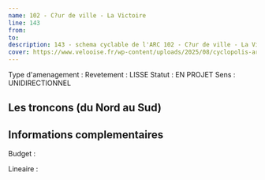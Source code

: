 ```yaml
---
name: 102 - C?ur de ville - La Victoire 
line: 143
from: 
to:  
description: 143 - schema cyclable de l'ARC 102 - C?ur de ville - La Victoire 
cover: https://www.velooise.fr/wp-content/uploads/2025/08/cyclopolis-arc-143.jpg
---
```

Type d'amenagement : 
Revetement : LISSE
Statut : EN PROJET
Sens : UNIDIRECTIONNEL
## Les troncons (du Nord au Sud)

## Informations complementaires

Budget  : 

Lineaire :


